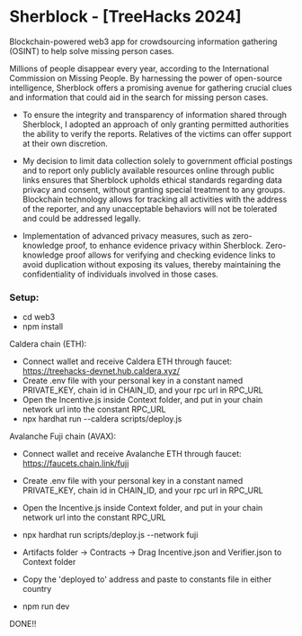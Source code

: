 # Sherblock - [TreeHacks 2024]

Blockchain-powered web3 app for crowdsourcing information gathering (OSINT) to help solve missing person cases.

Millions of people disappear every year, according to the International Commission on Missing People. By harnessing the power of open-source intelligence, Sherblock offers a promising avenue for gathering crucial clues and information that could aid in the search for missing person cases.

-   To ensure the integrity and transparency of information shared through Sherblock, I adopted an approach of only granting permitted authorities the ability to verify the reports. Relatives of the victims can offer support at their own discretion.

-   My decision to limit data collection solely to government official postings and to report only publicly available resources online through public links ensures that Sherblock upholds ethical standards regarding data privacy and consent, without granting special treatment to any groups. Blockchain technology allows for tracking all activities with the address of the reporter, and any unacceptable behaviors will not be tolerated and could be addressed legally.

-   Implementation of advanced privacy measures, such as zero-knowledge proof, to enhance evidence privacy within Sherblock. Zero-knowledge proof allows for verifying and checking evidence links to avoid duplication without exposing its values, thereby maintaining the confidentiality of individuals involved in those cases.

### Setup:

-   cd web3
-   npm install

Caldera chain (ETH):

-   Connect wallet and receive Caldera ETH through faucet: https://treehacks-devnet.hub.caldera.xyz/
-   Create .env file with your personal key in a constant named PRIVATE_KEY, chain id in CHAIN_ID, and your rpc url in RPC_URL
-   Open the Incentive.js inside Context folder, and put in your chain network url into the constant RPC_URL
-   npx hardhat run --caldera scripts/deploy.js

Avalanche Fuji chain (AVAX):

-   Connect wallet and receive Avalanche ETH through faucet: https://faucets.chain.link/fuji
-   Create .env file with your personal key in a constant named PRIVATE_KEY, chain id in CHAIN_ID, and your rpc url in RPC_URL
-   Open the Incentive.js inside Context folder, and put in your chain network url into the constant RPC_URL
-   npx hardhat run scripts/deploy.js --network fuji

-   Artifacts folder -> Contracts -> Drag Incentive.json and Verifier.json to Context folder
-   Copy the 'deployed to' address and paste to constants file in either country
-   npm run dev

DONE!!
